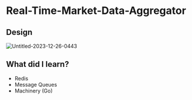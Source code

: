 # Real-Time-Market-Data-Aggregator

## Design
![Untitled-2023-12-26-0443](https://github.com/Shofiya2003/Real-Time-Market-Data-Aggregator/assets/86974918/59386d74-b841-4ba1-a846-899b4a859bac)

## What did I learn?
- Redis
- Message Queues
- Machinery (Go)
